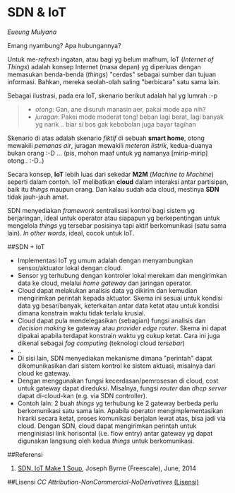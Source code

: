 # SDN & IoT

*Eueung Mulyana*

Emang nyambung? Apa hubungannya?

Untuk me-*refresh* ingatan, atau bagi yg belum mafhum, IoT (*Internet of Things*) adalah konsep Internet (masa depan) yg diperluas dengan memasukan benda-benda (*things*) "cerdas" sebagai sumber dan tujuan informasi. Bahkan, mereka seolah-olah saling "berbicara" satu sama lain.

Sebagai ilustrasi, pada era IoT, skenario berikut adalah hal yg lumrah :-p

> - *otong*: Gan, ane disuruh manasin aer, pakai mode apa nih?
> - *juragan*: Pakei mode moderat tong! beban lagi berat, lagi banyak yg narik .. biar si bos gak kebobolan juga bayar tagihan

Skenario di atas adalah skenario *fiktif* di sebuah **smart home**, otong mewakili *pemanas air*, juragan mewakili *meteran listrik*, kedua-duanya bukan orang :-D ... (pis, mohon maaf untuk yg namanya [mirip-mirip] otong.. :-D..)

Secara konsep, **IoT** lebih luas dari sekedar **M2M** (*Machine to Machine*) seperti dalam contoh. IoT melibatkan **cloud** dalam interaksi antar partisipan, baik itu *things* maupun orang. Dan kalau sudah ada cloud, mestinya **SDN** tidak jauh-jauh amat.

SDN menyediakan *framework* sentralisasi kontrol bagi sistem yg berjaringan, ideal untuk operator atau siapapun yg berkepentingan untuk mengelola *things* yg tersebar posisinya tapi aktif berkomunikasi (satu sama lain). *In other words*, ideal, cocok untuk IoT.

##SDN + IoT
- Implementasi IoT yg umum adalah dengan menyambungkan sensor/aktuator lokal dengan cloud.
- Sensor yg terhubung dengan kontroler lokal merekam dan mengirimkan data ke cloud, melalui *home gateway* dan jaringan operator.
- Cloud dapat melakukan analisis data yg dikirim dan kemudian mengirimkan perintah kepada aktuator. Skema ini sesuai untuk kondisi data yg besar/banyak, keterkaitan antar data ketat atau untuk kondisi dimana konstrain waktu tidak terlalu krusial.
- Cloud dapat pula mendelegasikan (sebagian) fungsi analisis dan *decision making* ke gateway atau *provider edge router*. Skema ini dapat dipakai apabila terdapat konstrain waktu yg cukup ketat. Cara ini juga dikenal sebagai *fog computing* (teknologi cloud *tersebar*)
- ..
- Di sisi lain, SDN menyediakan mekanisme dimana "perintah" dapat dikomunikasikan dari sistem kontrol ke sistem aktuasi, misalnya dari cloud ke gateway.
- Dengan menggunakan fungsi kecerdasan/pemrosesan di cloud, cost untuk gateway dapat direduksi. Misalnya, fungsi *router* dan *dhcp server* dapat di-cloud-kan (e.g. via SDN controller).
- Contoh lain: 2 buah *things* yg terhubung ke 2 gateway berbeda perlu berkomunikasi satu sama lain. Apabila operator mengimplementasikan hirarki secara ketat, proses komunikasi berjalan lewat atas, bisa jadi via cloud. Dengan SDN, cloud dapat mengirimkan perintah untuk menginisiasi link horisontal (i.e. flow entry) antar gateway yg dapat digunakan langsung oleh kedua *things* untuk berkomunikasi.

##Referensi

1. [SDN, IoT Make 1 Soup](http://blogs.freescale.com/iot/2014/06/sdn-iot-make-1-soup/), Joseph Byrne (Freescale), June, 2014

##Lisensi
*CC Attribution-NonCommercial-NoDerivatives*
[(Lisensi)](http://creativecommons.org/licenses/by-nc-nd/4.0/)
